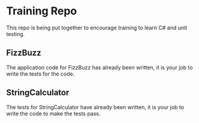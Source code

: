 # Training Repo
This repo is being put together to encourage training to learn C# and unit testing.

## FizzBuzz
The application code for FizzBuzz has already been written, it is your job to write the tests for the code.

## StringCalculator
The tests for StringCalculator have already been written, it is your job to write the code to make the tests pass.